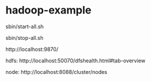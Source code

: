 # hadoop-example

sbin/start-all.sh

sbin/stop-all.sh



http://localhost:9870/

hdfs: http://localhost:50070/dfshealth.html#tab-overview

node: http://localhost:8088/cluster/nodes


